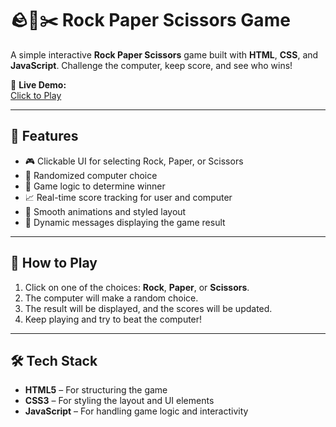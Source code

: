 
# 🪨📄✂️ Rock Paper Scissors Game

A simple interactive **Rock Paper Scissors** game built with **HTML**, **CSS**, and **JavaScript**. Challenge the computer, keep score, and see who wins!

🔗 **Live Demo:**  
[Click to Play](https://codemaverick12.github.io/ROCK-PAPER-SCISSOR/)

---

## 📌 Features

- 🎮 Clickable UI for selecting Rock, Paper, or Scissors
- 🤖 Randomized computer choice
- 🧠 Game logic to determine winner
- 📈 Real-time score tracking for user and computer
- 🎨 Smooth animations and styled layout
- 📢 Dynamic messages displaying the game result

---

## 🧠 How to Play

1. Click on one of the choices: **Rock**, **Paper**, or **Scissors**.
2. The computer will make a random choice.
3. The result will be displayed, and the scores will be updated.
4. Keep playing and try to beat the computer!

---

## 🛠️ Tech Stack

- **HTML5** – For structuring the game
- **CSS3** – For styling the layout and UI elements
- **JavaScript** – For handling game logic and interactivity

